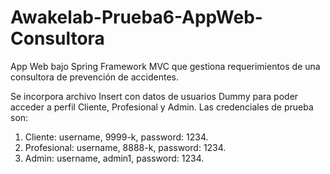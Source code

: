 # Awakelab-Prueba6-AppWeb-Consultora
App Web bajo Spring Framework MVC que gestiona requerimientos de una consultora de prevención de accidentes.

Se incorpora archivo Insert con datos de usuarios Dummy para poder acceder a perfil Cliente, Profesional y Admin.
Las credenciales de prueba son:
1) Cliente: username, 9999-k, password: 1234.
2) Profesional: username, 8888-k, password: 1234.
3) Admin: username, admin1, password: 1234.
